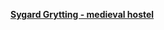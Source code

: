 [**Sygard Grytting - medieval hostel**](https://pilegrimsleden.no/en/interest-points/sygard-grytting-middelalderloft)